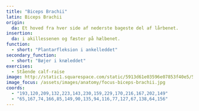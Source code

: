 ```yaml
---
title: "Biceps Brachii"
latin: Biceps Brachii
origin: 
  da: Et hoved fra hver side af nederste bageste del af lårbenet.
insertion: 
  da: i akillessenen og fæster på hælbenet.
function: 
  - short: "Plantarfleksion i ankelleddet"
secondary_function: 
  - short: "Bøjer i knæleddet"
exercises:
  - Stående calf-raise
image: http://static1.squarespace.com/static/5913d61e03596e07853f40e5/5aa95e174192022eff2168e3/5b15d9551ae6cfbba8c3c3af/1534184611973/Gastroc-Soleus.jpg?format=1500w
image_focus: /assets/images/anatomy/focus-biceps-brachii.jpg
coords:
  - "193,120,209,132,223,143,230,159,229,170,216,167,202,149"
  - "65,167,74,166,85,149,90,135,94,116,77,127,67,138,64,156"
---
```

